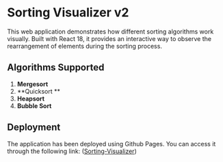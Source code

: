 # Sorting Visualizer v2


This web application demonstrates how different sorting algorithms work visually. Built with React 18, it provides an interactive way to observe the rearrangement of elements during the sorting process.

## Algorithms Supported

1. **Mergesort**
2. **Quicksort **
3. **Heapsort**
4. **Bubble Sort**

## Deployment

The application has been deployed using Github Pages. You can access it through the following link: ([Sorting-Visualizer](https://random-pikachu.github.io/Sorting-Visualizer-v2/))
